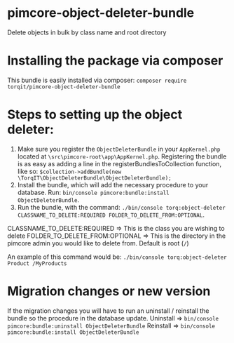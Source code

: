 # pimcore-object-deleter-bundle
Delete objects in bulk by class name and root directory

# Installing the package via composer

This bundle is easily installed via composer: `composer require torqit/pimcore-object-deleter-bundle`

# Steps to setting up the object deleter:
1. Make sure you register the `ObjectDeleterBundle` in your `AppKernel.php` located at `\src\pimcore-root\app\AppKernel.php`. Registering the bundle is as easy as adding a line in the registerBundlesToCollection function, like so: `$collection->addBundle(new \TorqIT\ObjectDeleterBundle\ObjectDeleterBundle);`
2. Install the bundle, which will add the necessary procedure to your database. Run: `bin/console pimcore:bundle:install ObjectDeleterBundle`.
3. Run the bundle, with the command: `./bin/console torq:object-deleter CLASSNAME_TO_DELETE:REQUIRED FOLDER_TO_DELETE_FROM:OPTIONAL`.

CLASSNAME_TO_DELETE:REQUIRED => This is the class you are wishing to delete
FOLDER_TO_DELETE_FROM:OPTIONAL => This is the directory in the pimcore admin you would like to delete from. Default is root (`/`)

An example of this command would be: `./bin/console torq:object-deleter Product /MyProducts`

# Migration changes or new version

If the migration changes you will have to run an uninstall / reinstall the bundle so the procedure in the database update. 
Uninstall => `bin/console pimcore:bundle:uninstall ObjectDeleterBundle`
Reinstall => `bin/console pimcore:bundle:install ObjectDeleterBundle`


